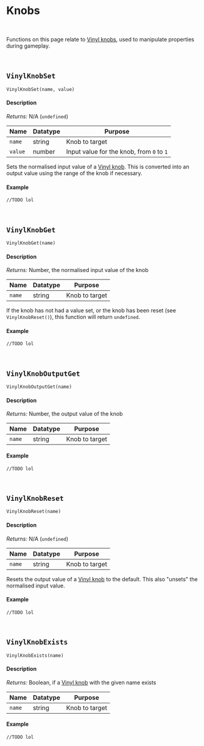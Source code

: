 # Knobs

&nbsp;

Functions on this page relate to [Vinyl knobs](Terminology), used to manipulate properties during gameplay.

&nbsp;

## `VinylKnobSet`

`VinylKnobSet(name, value)`

<!-- tabs:start -->

#### **Description**

*Returns:* N/A (`undefined`)

|Name   |Datatype|Purpose                                  |
|-------|--------|-----------------------------------------|
|`name` |string  |Knob to target                           |
|`value`|number  |Input value for the knob, from `0` to `1`|

Sets the normalised input value of a [Vinyl knob](Terminology). This is converted into an output value using the range of the knob if necessary.

#### **Example**

```gml
//TODO lol
```

<!-- tabs:end -->

&nbsp;

## `VinylKnobGet`

`VinylKnobGet(name)`

<!-- tabs:start -->

#### **Description**

*Returns:* Number, the normalised input value of the knob

|Name  |Datatype|Purpose       |
|------|--------|--------------|
|`name`|string  |Knob to target|

If the knob has not had a value set, or the knob has been reset (see `VinylKnobReset()`), this function will return `undefined`.

#### **Example**

```gml
//TODO lol
```

<!-- tabs:end -->

&nbsp;

## `VinylKnobOutputGet`

`VinylKnobOutputGet(name)`

<!-- tabs:start -->

#### **Description**

*Returns:* Number, the output value of the knob

|Name  |Datatype|Purpose       |
|------|--------|--------------|
|`name`|string  |Knob to target|

#### **Example**

```gml
//TODO lol
```

<!-- tabs:end -->

&nbsp;

## `VinylKnobReset`

`VinylKnobReset(name)`

<!-- tabs:start -->

#### **Description**

*Returns:* N/A (`undefined`)

|Name  |Datatype|Purpose       |
|------|--------|--------------|
|`name`|string  |Knob to target|

Resets the output value of a [Vinyl knob](Terminology) to the default. This also "unsets" the normalised input value.

#### **Example**

```gml
//TODO lol
```

<!-- tabs:end -->

&nbsp;

## `VinylKnobExists`

`VinylKnobExists(name)`

<!-- tabs:start -->

#### **Description**

*Returns:* Boolean, if a [Vinyl knob](Terminology) with the given name exists

|Name  |Datatype|Purpose       |
|------|--------|--------------|
|`name`|string  |Knob to target|

#### **Example**

```gml
//TODO lol
```

<!-- tabs:end -->